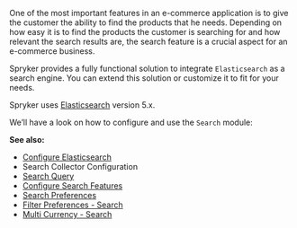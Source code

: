 One of the most important features in an e-commerce application is to give the customer the ability to find the products that he needs. Depending on how easy it is to find the products the customer is searching for and how relevant the search results are, the search feature is a crucial aspect for an e-commerce business.

Spryker provides a fully functional solution to integrate `Elasticsearch` as a search engine. You can extend this solution or customize it to fit for your needs.

Spryker uses [Elasticsearch](https://www.elastic.co/products/elasticsearch) version 5.x.

We’ll have a look on how to configure and use the `Search` module:

**See also:**

* [Configure Elasticsearch](https://documentation.spryker.com/v4/docs/search-configure-elasticsearch)
* Search Collector Configuration
* [Search Query](https://documentation.spryker.com/v4/docs/search-query)
* [Configure Search Features](https://documentation.spryker.com/v4/docs/configure-search-features)
* [Search Preferences](https://documentation.spryker.com/v4/docs/search-preferences)
* [Filter Preferences - Search](https://documentation.spryker.com/v4/docs/dynamic-filters-functionality)
* [Multi Currency - Search](https://documentation.spryker.com/v4/docs/search-multi-currency)